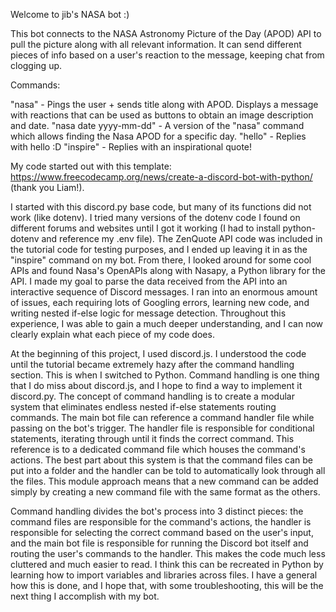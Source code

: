 Welcome to jib's NASA bot :)

This bot connects to the NASA Astronomy Picture of the Day (APOD) API to pull the picture along with all relevant information. It can send different pieces of info based on a user's reaction to the message, keeping chat from clogging up. 

Commands:

"nasa" - Pings the user + sends title along with APOD. Displays a message with reactions that can be used as buttons to obtain an image description and date. 
"nasa date yyyy-mm-dd" - A version of the "nasa" command which allows finding the Nasa APOD for a specific day.
"hello" - Replies with hello :D
"inspire" - Replies with an inspirational quote!


My code started out with this template: https://www.freecodecamp.org/news/create-a-discord-bot-with-python/ (thank you Liam!).

I started with this discord.py base code, but many of its functions did not work (like dotenv). I tried many versions of the dotenv code I found on different forums and websites until I got it working (I had to install python-dotenv and reference my .env file). The ZenQuote API code was included in the tutorial code for testing purposes, and I ended up leaving it in as the "inspire" command on my bot. From there, I looked around for some cool APIs and found Nasa's OpenAPIs along with Nasapy, a Python library for the API. I made my goal to parse the data received from the API into an interactive sequence of Discord messages. I ran into an enormous amount of issues, each requiring lots of Googling errors, learning new code, and writing nested if-else logic for message detection. Throughout this experience, I was able to gain a much deeper understanding, and I can now clearly explain what each piece of my code does.  

At the beginning of this project, I used discord.js. I understood the code until the tutorial became extremely hazy after the command handling section. This is when I switched to Python. Command handling is one thing that I do miss about discord.js, and I hope to find a way to implement it discord.py. The concept of command handling is to create a modular system that eliminates endless nested if-else statements routing commands. The main bot file can reference a command handler file while passing on the bot's trigger. The handler file is responsible for conditional statements, iterating through until it finds the correct command. This reference is to a dedicated command file which houses the command's actions. The best part about this system is that the command files can be put into a folder and the handler can be told to automatically look through all the files. This module approach means that a new command can be added simply by creating a new command file with the same format as the others. 

Command handling divides the bot's process into 3 distinct pieces: the command files are responsible for the command's actions, the handler is responsible for selecting the correct command based on the user's input, and the main bot file is responsible for running the Discord bot itself and routing the user's commands to the handler. This makes the code much less cluttered and much easier to read. I think this can be recreated in Python by learning how to import variables and libraries across files. I have a general how this is done, and I hope that, with some troubleshooting, this will be the next thing I accomplish with my bot.

